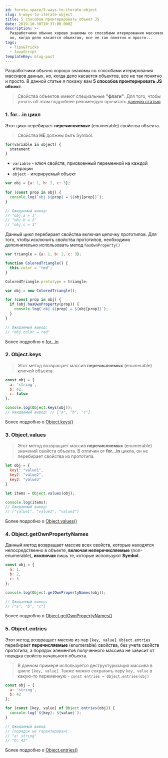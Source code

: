 ```yaml
---
id: forxtu.space/5-ways-to-iterate-object
slug: 5-ways-to-iterate-object
title: 5 способов проитерировать объект JS
date: 2019-10-30T10:37:00.000Z
description: >-
  Разработчики обычно хорошо знакомы со способами итерирования массивов данных,
  но, когда дело касается объектов, все не так понятно и просто...
tags:
  - Tips&Tricks
  - JavaScript
templateKey: blog-post
---
```

Разработчики обычно хорошо знакомы со способами итерирования массивов данных, но, когда дело касается объектов, все не так понятно и просто. В данной статье я покажу вам **5 способов проитерировать JS объект**.

> Свойства объектов имеют специальные **"флаги"**. Для того, чтобы узнать об этом подробнее рекомендую прочитать <a href="https://learn.javascript.ru/property-descriptors" target="_blank">данную статью</a>.

### 1. for...in цикл

Этот цикл перебирает **перечисляемые** (enumerable) свойства объекта.

> Свойства **НЕ** должны быть Symbol.

```js
for(variable in object) {
  statement
}
```

* `variable` - ключ свойств, присвоенный переменной на каждой итерации
* `object` - итерируемый объект

```js
var obj = {a: 1, b: 2, c: 3};
    
for (const prop in obj) {
  console.log(`obj.${prop} = ${obj[prop]}`);
}

// Ожидаемый вывод:
// "obj.a = 1"
// "obj.b = 2"
// "obj.c = 3"
```

Данный цикл перебирает свойства включая цепочку прототипов. Для того, чтобы исключить свойства прототипов, необходимо дополнительно использовать метод `hasOwnProperty()`

```js
var triangle = {a: 1, b: 2, c: 3};

function ColoredTriangle() {
  this.color = 'red';
}

ColoredTriangle.prototype = triangle;

var obj = new ColoredTriangle();

for (const prop in obj) {
  if (obj.hasOwnProperty(prop)) {
    console.log(`obj.${prop} = ${obj[prop]}`);
  } 
}

// Ожидаемый вывод:
// "obj.color = red"
```

Более подробно о <a href="https://developer.mozilla.org/en-US/docs/Web/JavaScript/Reference/Statements/for...in" target="_blank">for...in</a>

### 2. Object.keys

> Этот метод возвращает массив **перечисляемых** (enumerable) ключей объекта.

```js
const obj = {
  a: 'string',
  b: 42,
  c: false
};

console.log(Object.keys(obj));
// Ожидаемый вывод: // ["a", "b", "c"]
```

Более подробно о <a href="https://developer.mozilla.org/en-US/docs/Web/JavaScript/Reference/Global_Objects/Object/keys" target="_blank">Object.keys()</a>

### 3. Object.values

> Этот метод возвращает массив **перечисляемых** (enumerable) значений свойств объекта. В отличии от **for...in** цикла, он не перебирает свойства из прототипа.

```js
let obj = {
  key1: "value1",
  key2: "value2",
  key3: "value3"
}

let items = Object.values(obj);

console.log(items);
// Ожидаемый вывод:
// ["value1", "value2", "value3"]
```

Более подробно о <a href="https://developer.mozilla.org/en-US/docs/Web/JavaScript/Reference/Global_Objects/Object/values" target="_blank">Object.values()</a>

### 4. Object.getOwnPropertyNames

Данный метод возвращает массив всех свойств, которые находятся непосредственно в объекте, **включая неперечисляемые** (non-enumerable), **исключая** лишь те, которые используют **Symbol**.

```js
const obj = {
  a: 1,
  b: 2,
  c: 3
};

console.log(Object.getOwnPropertyNames(obj));

// Ожидаемый вывод: 
// ["a", "b", "c"]
```

Более подробно о <a href="https://developer.mozilla.org/en-US/docs/Web/JavaScript/Reference/Global_Objects/Object/getOwnPropertyNames" target="_blank">Object.getOwnPropertyNames()</a>

### 5. Object.entries

Этот метод возвращает массив из пар `[key, value]`. `Object.entries` перебирает **перечисляемые** (enumerable) свойства, без учета свойств прототипа, а порядок элементов полученного массива не зависит от порядка свойств начального объекта.

> В данном примере используется деструктуризация массива в цикле `[key, value]`. Также можно сохранять пару `key, value` в какую-то переменную - `const entries = Object.entries(obj)`

```js
const obj = {
  a: 'string',
  b: 42
};

for (const [key, value] of Object.entries(obj)) {
  console.log(`${key}: ${value}`);
}

// Ожидаемый вывод
// (порядок не гарантирован):
// "a: string"
// "b: 42"
```

Более подробно о <a href="https://developer.mozilla.org/en-US/docs/Web/JavaScript/Reference/Global_Objects/Object/entries" target="_blank">Object.entries()</a>
